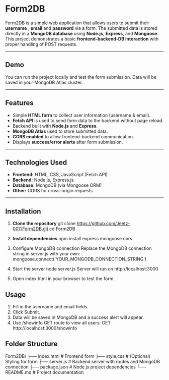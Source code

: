 # Form2DB

Form2DB is a simple web application that allows users to submit their **username** , **email** and **password** via a form. The submitted data is stored directly in a **MongoDB database** using **Node.js**, **Express**, and **Mongoose**. This project demonstrates a basic **frontend-backend-DB interaction** with proper handling of POST requests.

---

## Demo

You can run the project locally and test the form submission. Data will be saved in your MongoDB Atlas cluster.

---

## Features

- Simple **HTML form** to collect user information (username & email).  
- **Fetch API** is used to send form data to the backend without page reload.  
- Backend built with **Node.js** and **Express**.  
- **MongoDB Atlas** used to store submitted data.  
- **CORS enabled** to allow frontend-backend communication.  
- Displays **success/error alerts** after form submission.  

---

## Technologies Used

- **Frontend:** HTML, CSS, JavaScript (Fetch API)  
- **Backend:** Node.js, Express.js  
- **Database:** MongoDB (via Mongoose ORM)  
- **Other:** CORS for cross-origin requests  

---

## Installation

1. **Clone the repository**
git clone https://github.com/Jeetz-007/Form2DB.git
cd Form2DB

2. **Install dependencies**
npm install express mongoose cors

3. Configure MongoDB connection
    Replace the MongoDB connection string in server.js with your own:
    mongoose.connect('YOUR_MONGODB_CONNECTION_STRING')

4. Start the server
    node server.js
    Server will run on http://localhost:3000

5. Open index.html in your browser to test the form.


## Usage
1. Fill in the username and email fields.
2. Click Submit.
3. Data will be saved in MongoDB and a success alert will appear.
4. Use /showinfo GET route to view all users:
    GET http://localhost:3000/showinfo

## Folder Structure
Form2DB/
├── index.html       # Frontend form
├── style.css        # (Optional) Styling for form
├── server.js        # Backend server with routes and MongoDB connection
├── package.json     # Node.js project dependencies
└── README.md        # Project documentation

